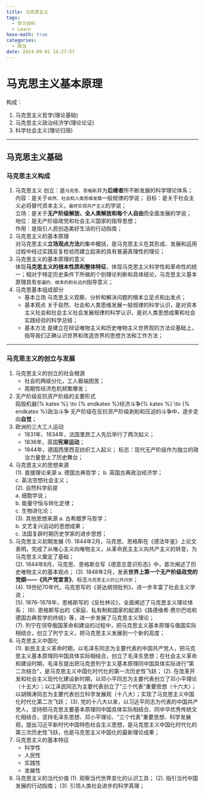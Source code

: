 ```yaml
---
title: 马克思主义
tags:
  - 学习资料
  - Learn
hexo-math: true
categories: 
  - 政治
date: 2024-09-01 14:27:57
---
```

# 马克思主义基本原理
构成：
1. 马克思主义哲学(理论基础)  
2. 马克思主义政治经济学(理论论证)
3. 科学社会主义(理论归宿)  
---

## 马克思主义基础  
### 马克思主义构成  
1. 马克思主义
创立：是`马克思、恩格斯`并为**后继者**所不断发展的科学理论体系；     
内容：是关于`自然、社会和人类思维发展`一般规律的学说；
目标：是关于社会主义必将替代资本主义，`最终实现共产主义`的学说；   
立场：是关于**无产阶级解放、全人类解放和每个人自由**而全面发展的学说；   
地位：是无产阶级政党和社会主义国家的指导思想；   
作用：是指引人民创造美好生活的行动指南；    
2. 马克思主义的基本原理  
对马克思主义**立场观点方法**的集中概括，是马克思主义在其形成、发展和运用过程中经过实践反复检验而建立起来的具有普遍真理性的理论；
3. 马克思主义的基本原理的意义  
体现**马克思主义的根本性质和整体特征**，体现马克思主义科学性和革命性的统一；相对于特定历史条件下所做的个别理论判断和具体结论，马克思主义基本原理具有`普遍的、根本的和长远的`指导意义；    
4. 马克思基本组成部分   
    - 基本立场
马克思主义观察、分析和解决问题的根本立足点和出发点；   
    - 基本观点
关于自然、社会和人类思维发展一般规律的科学认识，是对资本主义社会和社会主义社会发展规律的科学认识，是对人类思想成果和社会实践经验的科学总结；   
    - 基本方法
是建立在辩证唯物主义和历史唯物主义世界观的方法论基础上，指导我们正确认识世界和改造世界的思想方法和工作方法；    
---
### 马克思主义的创立与发展 
1. 马克思主义的创立的社会根源  
    - 社会的两级分化，工人极端困苦；  
    - 周期性经济危机频繁爆发；   
2. 无产阶级反抗资产阶级的主要形式  
捣毁机器{% katex %} \to {% endkatex %}经济斗争{% katex %} \to {% endkatex %}政治斗争
无产阶级在反抗资产阶级剥削和压迫的斗争中，逐步走向**自觉**；   
3. 欧洲的三大工人运动    
    - 1831年、1834年，法国里昂工人先后举行了两次起义；  
    - 1836年，英国**宪章运动**；  
    - 1844年，德国西里西亚纺织工人起义；
标志：现代无产阶级作为独立的政治力量登上了历史舞台；   
4. 马克思主义的思想来源  
   (1). 直接理论来源
a. 德国古典哲学；
b. 英国古典政治经济学；   
c. 英法空想社会主义；   
   (2). 自然科学前提   
a. 细胞学说；  
b. 能量守恒与转化定律；  
c. 生物进化论；   
   (3). 其他思想来源
a. 古希腊罗马哲学；  
b. 文艺复兴运动的思想成果；  
c. 法国复辟时期历史学家的进步思想；
5. 马克思主义初期发展
   (1). 1844年2月，马克思、恩格斯在《德法年鉴》上论文表明，完成了从唯心主义向唯物主义，从革命民主主义向共产主义的转变，为马克思主义奠定了基础；   
   (2). 1844年8月，马克思、恩格斯合写《德意志意识形态》中，首次阐述了历史唯物主义的基本观点；
   (3). 1848年2月，发表**世界上第一个无产阶级政党的党纲——《共产党宣言》**，标志`马克思主义的公开问世`；   
   (4). 19世纪70年代，马克思写的《哥达纲领批判》，进一步丰富了社会主义学说；   
   (5). 1876-1878年，恩格斯写的《反杜林论》，全面阐述了马克思主义理论体系；
   (6). 恩格斯写出的《家庭、私有制和国家的起源》《路德维希·费尔巴哈和德国古典哲学的终结》等，进一步发展了马克思主义理论；  
   (7). 列宁在领导俄国革命和建设的过程中，把马克思主义基本原理与俄国实际相结合，创立了列宁主义，把马克思主义发展到一个新的高度；  
6. 马克思主义中国化   
   (1). 新民主主义革命时期，以毛泽东同志为主要代表的中国共产党人，把马克思主义基本原理同中国具体实际相结合，创立了毛泽东思想；在社会主义革命和建设时期，毛泽东提出把马克思列宁主义基本原理同中国具体实际进行“第二次结合”，是马克思主义中国化时代化的第一次历史性飞跃；
   (2). 在改革开发和社会主义现代化建设新时期，以邓小平同志为主要代表创立了邓小平理论（十五大）；以江泽民同志为主要代表创立了“三个代表”重要思想（十六大）；以胡锦涛同志为主要代表创立科学发展观（十八大）；实现了马克思主义中国化时代化第二次飞跃；
   (3). 党的十八大以来，以习近平同志为代表的中国共产党人，坚持把马克思主要基本原理同中国具体实际相结合、同中华优秀传统文化相结合，坚持毛泽东思想、邓小平理论、“三个代表”重要思想、科学发展观，提出习近平新时代中国特色社会主义思想，是马克思主义中国化时代化的第三次历史性飞跃，也是马克思主义中国化的最新理论成果；
7. 马克思主义的基本特征  
    - 科学性
    - 人民性
    - 实践性
    - 发展性
8. 马克思主义的当代价值
   (1). 观察当代世界变化的认识工具；
   (2). 指引当代中国发展的行动指南；
   (3). 引领人类社会进步的科学真理； 
